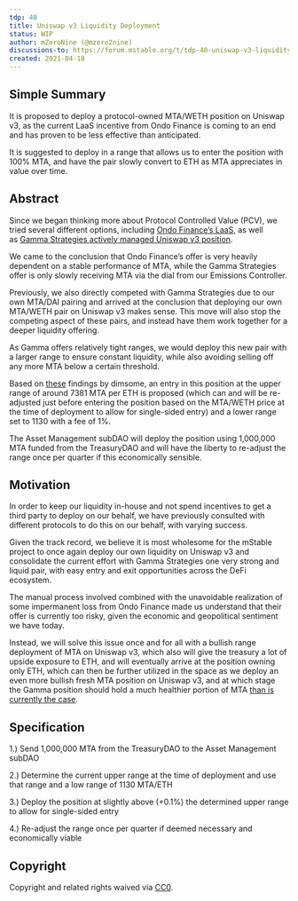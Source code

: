 ```yaml
---
tdp: 40
title: Uniswap v3 Liquidity Deployment
status: WIP
author: mZeroNine (@mzero2nine)
discussions-to: https://forum.mstable.org/t/tdp-40-uniswap-v3-liquidity-deployment/854
created: 2021-04-18
---
```


## Simple Summary

It is proposed to deploy a protocol-owned MTA/WETH position on Uniswap v3, as the current LaaS incentive from Ondo Finance is coming to an end and has proven to be less effective than anticipated.

It is suggested to deploy in a range that allows us to enter the position with 100% MTA, and have the pair slowly convert to ETH as MTA appreciates in value over time.

## Abstract

Since we began thinking more about Protocol Controlled Value (PCV), we tried several different options, including [Ondo Finance’s LaaS](https://forum.mstable.org/t/tdp-28-fei-protocol-ondo-finance-laas-opportunity/727), as well as [Gamma Strategies actively managed Uniswap v3 position](https://forum.mstable.org/t/proposal-reallocate-public-uniswap-v2-mta-rewards-to-managed-visor-finance-position/567).

We came to the conclusion that Ondo Finance’s offer is very heavily dependent on a stable performance of MTA, while the Gamma Strategies offer is only slowly receiving MTA via the dial from our Emissions Controller.

Previously, we also directly competed with Gamma Strategies due to our own MTA/DAI pairing and arrived at the conclusion that deploying our own MTA/WETH pair on Uniswap v3 makes sense. This move will also stop the competing aspect of these pairs, and instead have them work together for a deeper liquidity offering.

As Gamma offers relatively tight ranges, we would deploy this new pair with a larger range to ensure constant liquidity, while also avoiding selling off any more MTA below a certain threshold.

Based on [these](https://forum.mstable.org/t/rfc-uniswap-v3-liquidity-take-2/822/11) findings by dimsome, an entry in this position at the upper range of around 7381 MTA per ETH is proposed (which can and will be re-adjusted just before entering the position based on the MTA/WETH price at the time of deployment to allow for single-sided entry) and a lower range set to 1130 with a fee of 1%. 

The Asset Management subDAO will deploy the position using 1,000,000 MTA funded from the TreasuryDAO and will have the liberty to re-adjust the range once per quarter if this economically sensible.

## Motivation

In order to keep our liquidity in-house and not spend incentives to get a third party to deploy on our behalf, we have previously consulted with different protocols to do this on our behalf, with varying success.

Given the track record, we believe it is most wholesome for the mStable project to once again deploy our own liquidity on Uniswap v3 and consolidate the current effort with Gamma Strategies one very strong and liquid pair, with easy entry and exit opportunities across the DeFi ecosystem.

The manual process involved combined with the unavoidable realization of some impermanent loss from Ondo Finance made us understand that their offer is currently too risky, given the economic and geopolitical sentiment we have today.

Instead, we will solve this issue once and for all with a bullish range deployment of MTA on Uniswap v3, which also will give the treasury a lot of upside exposure to ETH, and will eventually arrive at the position owning only ETH, which can then be further utilized in the space as we deploy an even more bullish fresh MTA position on Uniswap v3, and at which stage the Gamma position should hold a much healthier portion of MTA [than is currently the case](../assets/TDP-40/gamma-mta.png).

## Specification

1.) Send 1,000,000 MTA from the TreasuryDAO to the Asset Management subDAO

2.) Determine the current upper range at the time of deployment and use that range and a low range of 1130 MTA/ETH

3.) Deploy the position at slightly above (+0.1%) the determined upper range to allow for single-sided entry

4.) Re-adjust the range once per quarter if deemed necessary and economically viable

## Copyright

Copyright and related rights waived via [CC0](https://creativecommons.org/publicdomain/zero/1.0/).